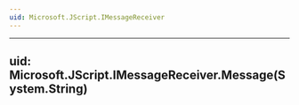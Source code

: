 ```yaml
---
uid: Microsoft.JScript.IMessageReceiver
---
```


---
uid: Microsoft.JScript.IMessageReceiver.Message(System.String)
---
